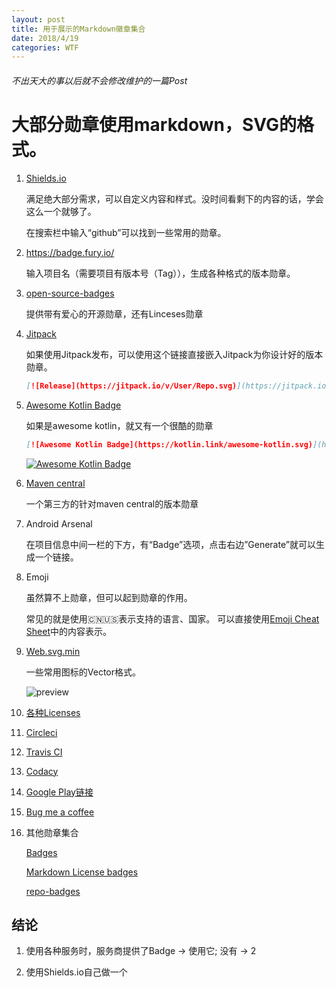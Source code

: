 ```yaml
---
layout: post
title: 用于展示的Markdown徽章集合
date: 2018/4/19
categories: WTF
---
```


###### 不出天大的事以后就不会修改维护的一篇Post

# 大部分勋章使用markdown，SVG的格式。

1. [Shields.io](http://shields.io/)

    满足绝大部分需求，可以自定义内容和样式。没时间看剩下的内容的话，学会这么一个就够了。

    在搜索栏中输入“github”可以找到一些常用的勋章。

1. https://badge.fury.io/

    输入项目名（需要项目有版本号（Tag）），生成各种格式的版本勋章。

1. [open-source-badges](https://github.com/ellerbrock/open-source-badges)

    提供带有爱心的开源勋章，还有Linceses勋章

1. [Jitpack](https://github.com/jitpack/jitpack.io#badges)

    如果使用Jitpack发布，可以使用这个链接直接嵌入Jitpack为你设计好的版本勋章。

    ```Markdown
    [![Release](https://jitpack.io/v/User/Repo.svg)](https://jitpack.io/#User/Repo)
    ```

1. [Awesome Kotlin Badge](https://github.com/KotlinBy/awesome-kotlin#spread-awesome-kotlin)

    如果是awesome kotlin，就又有一个很酷的勋章</br>

    ```Markdown
    [![Awesome Kotlin Badge](https://kotlin.link/awesome-kotlin.svg)](https://github.com/KotlinBy/awesome-kotlin)
    ```

    [![Awesome Kotlin Badge](https://kotlin.link/awesome-kotlin.svg)](https://github.com/KotlinBy/awesome-kotlin)

1. [Maven central](https://github.com/jirutka/maven-badges#usags)

    一个第三方的针对maven central的版本勋章

1. Android Arsenal

    在项目信息中间一栏的下方，有“Badge”选项，点击右边”Generate”就可以生成一个链接。

1. Emoji

    虽然算不上勋章，但可以起到勋章的作用。

    常见的就是使用:cn::us:表示支持的语言、国家。
    可以直接使用[Emoji Cheat Sheet](https://www.webpagefx.com/tools/emoji-cheat-sheet/)中的内容表示。

1. [Web.svg.min](https://github.com/larsenwork/web.svg.min)

    一些常用图标的Vector格式。

    ![preview](http://upload-images.jianshu.io/upload_images/5450520-b5058065eb46307d.png?imageMogr2/auto-orient/strip%7CimageView2/2/w/1240)

1. [各种Licenses](https://gist.github.com/lukas-h/2a5d00690736b4c3a7ba)

1. [Circleci](https://circleci.com/docs/1.0/status-badges/)

1. [Travis CI](https://docs.travis-ci.com/user/status-images/)

1. [Codacy](https://support.codacy.com/hc/en-us/articles/212799365-Badges)

1. [Google Play链接](https://play.google.com/intl/en_us/badges/)

1. [Bug me a coffee](https://ko-fi.com/)

1. 其他勋章集合

    [Badges](https://github.com/boennemann/badges)

    [Markdown License badges](https://gist.github.com/lukas-h/2a5d00690736b4c3a7ba)

    [repo-badges](https://github.com/dwyl/repo-badges)

## 结论

1. 使用各种服务时，服务商提供了Badge -> 使用它; 没有 -> 2

2. 使用Shields.io自己做一个
